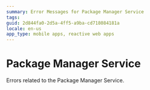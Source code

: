 ```yaml
---
summary: Error Messages for Package Manager Service
tags:
guid: 2d844fa0-2d5a-4ff5-a9ba-cd718084181a
locale: en-us
app_type: mobile apps, reactive web apps
---
```


# Package Manager Service 

Errors related to the Package Manager Service.
